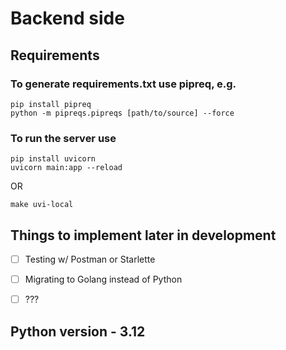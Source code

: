 # Backend side

## Requirements

### To generate requirements.txt use pipreq, e.g.
```
pip install pipreq
python -m pipreqs.pipreqs [path/to/source] --force
```


### To run the server use

```
pip install uvicorn
uvicorn main:app --reload
```

OR

```
make uvi-local
```



## Things to implement later in development

- [ ] Testing w/ Postman or Starlette
- [ ] Migrating to Golang instead of Python
- [ ] ???


## Python version - 3.12